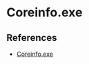 # Coreinfo.exe

## References
* [Coreinfo.exe](https://learn.microsoft.com/en-us/sysinternals/downloads/coreinfo)
